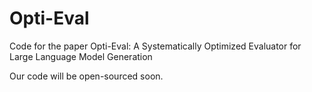 # Opti-Eval
Code for the paper Opti-Eval: A Systematically Optimized Evaluator for Large Language Model Generation

Our code will be open-sourced soon.

